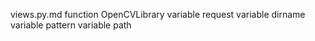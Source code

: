 views.py.md
function OpenCVLibrary
	variable request
	variable dirname
	variable pattern
	variable path
